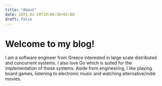 ```yaml
---
title: "About"
date: 2021-02-10T19:08:36+02:00
draft: false
---
```



# Welcome to my blog!

I am a software engineer from Greece interested in large scale distributed and concurrent systems. I also love Go which is suited for the implementation of those systems. Aside from engineering, I like playing board games, listening to electronic music and watching alternative/indie movies.
